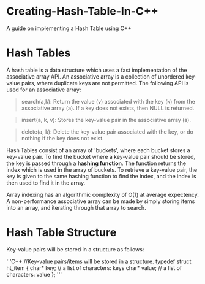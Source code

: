 # Creating-Hash-Table-In-C++
A guide on implementing a Hash Table using C++


# Hash Tables

A hash table is a data structure which uses a fast implementation of the associative array API. An associative array is a collection of unordered key-value pairs, where duplicate keys are not permitted. The following API is used for an associative array:

>search(a,k): Return the value (v) associated with the key (k) from the associative array (a). If a key does not exists, then NULL is returned.

>insert(a, k, v): Stores the key-value pair in the associative array (a).

>delete(a, k): Delete the key-value pair associated with the key, or do nothing if the key does not exist.

Hash Tables consist of an array of 'buckets', where each bucket stores a key-value pair. To find the bucket where a key-value pair should be stored, the key is passed through a **hashing function**. The function returns the index which is used in the array of buckets. To retrieve a key-value pair, the key is given to the same hashing function to find the index, and the index is then used to find it in the array.

Array indexing has an algorithmic complexity of O(1) at average expectency. A non-performance associative array can be made by simply storing items into an array, and iterating through that array to search.

# Hash Table Structure

Key-value pairs will be stored in a structure as follows:

'''C++
//Key-value pairs/items will be stored in a structure.
typedef struct ht_item {
	char* key; // a list of characters: keys
	char* value; // a list of characters: value
};
'''
